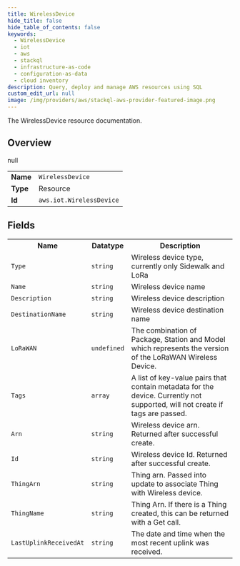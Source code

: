 ```yaml
---
title: WirelessDevice
hide_title: false
hide_table_of_contents: false
keywords:
  - WirelessDevice
  - iot
  - aws
  - stackql
  - infrastructure-as-code
  - configuration-as-data
  - cloud inventory
description: Query, deploy and manage AWS resources using SQL
custom_edit_url: null
image: /img/providers/aws/stackql-aws-provider-featured-image.png
---
```

The WirelessDevice resource documentation.

## Overview
<table><tbody>
<tr><td><b>Name</b></td><td><code>WirelessDevice</code></td></tr>
<tr><td><b>Type</b></td><td>Resource</td></tr>
null
<tr><td><b>Id</b></td><td><code>aws.iot.WirelessDevice</code></td></tr>
</tbody></table>

## Fields
<table><tbody>
<tr><th>Name</th><th>Datatype</th><th>Description</th></tr>
<tr><td><code>Type</code></td><td><code>string</code></td><td>Wireless device type, currently only Sidewalk and LoRa</td></tr><tr><td><code>Name</code></td><td><code>string</code></td><td>Wireless device name</td></tr><tr><td><code>Description</code></td><td><code>string</code></td><td>Wireless device description</td></tr><tr><td><code>DestinationName</code></td><td><code>string</code></td><td>Wireless device destination name</td></tr><tr><td><code>LoRaWAN</code></td><td><code>undefined</code></td><td>The combination of Package, Station and Model which represents the version of the LoRaWAN Wireless Device.</td></tr><tr><td><code>Tags</code></td><td><code>array</code></td><td>A list of key-value pairs that contain metadata for the device. Currently not supported, will not create if tags are passed.</td></tr><tr><td><code>Arn</code></td><td><code>string</code></td><td>Wireless device arn. Returned after successful create.</td></tr><tr><td><code>Id</code></td><td><code>string</code></td><td>Wireless device Id. Returned after successful create.</td></tr><tr><td><code>ThingArn</code></td><td><code>string</code></td><td>Thing arn. Passed into update to associate Thing with Wireless device.</td></tr><tr><td><code>ThingName</code></td><td><code>string</code></td><td>Thing Arn. If there is a Thing created, this can be returned with a Get call.</td></tr><tr><td><code>LastUplinkReceivedAt</code></td><td><code>string</code></td><td>The date and time when the most recent uplink was received.</td></tr>
</tbody></table>